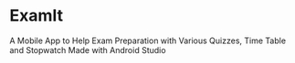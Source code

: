 # ExamIt
A Mobile App to Help Exam Preparation with Various Quizzes, Time Table and Stopwatch Made with Android Studio
